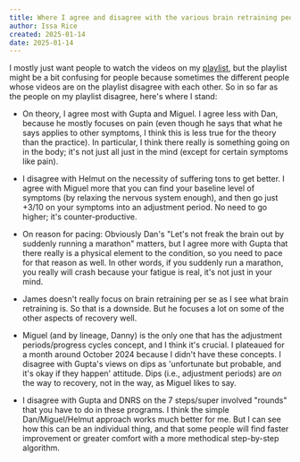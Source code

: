 ```yaml
---
title: Where I agree and disagree with the various brain retraining people and programs
author: Issa Rice
created: 2025-01-14
date: 2025-01-14
---
```


I mostly just want people to watch the videos on my [playlist](playlist.md),
but the playlist might be a bit confusing for people because sometimes the
different people whose videos are on the playlist disagree with each other. So
in so far as the people on my playlist disagree, here's where I stand:

- On theory, I agree most with Gupta and Miguel. I agree less with Dan, because
  he mostly focuses on pain (even though he says that what he says applies to
  other symptoms, I think this is less true for the theory than the practice).
  In particular, I think there really is something going on in the body; it's
  not just all just in the mind (except for certain symptoms like pain).

- I disagree with Helmut on the necessity of suffering tons to get better. I
  agree with Miguel more that you can find your baseline level of symptoms (by
  relaxing the nervous system enough), and then go just +3/10 on your symptoms
  into an adjustment period. No need to go higher; it's counter-productive.

- On reason for pacing: Obviously Dan's "Let's not freak the brain out by
  suddenly running a marathon" matters, but I agree more with Gupta that there
  really is a physical element to the condition, so you need to pace for that
  reason as well. In other words, if you suddenly run a marathon, you really
  will crash because your fatigue is real, it's not just in your mind.

- James doesn't really focus on brain retraining per se as I see what brain
  retraining is. So that is a downside. But he focuses a lot on some of the
  other aspects of recovery well.

- Miguel (and by lineage, Danny) is the only one that has the adjustment
  periods/progress cycles concept, and I think it's crucial. I plateaued for a
  month around October 2024 because I didn't have these concepts. I disagree
  with Gupta's views on dips as 'unfortunate but probable, and it's okay if
  they happen' attitude. Dips (i.e., adjustment periods) are _on_ the way to
  recovery, not in the way, as Miguel likes to say.

- I disagree with Gupta and DNRS on the 7 steps/super involved "rounds" that
  you have to do in these programs. I think the simple Dan/Miguel/Helmut
  approach works much better for me. But I can see how this can be an
  individual thing, and that some people will find faster improvement or
  greater comfort with a more methodical step-by-step algorithm.
